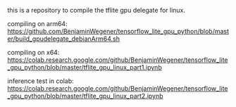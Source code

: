 this is a repository to compile the tflite gpu delegate for linux.

compiling on arm64:
https://github.com/BenjaminWegener/tensorflow_lite_gpu_python/blob/master/build_gpudelegate_debianArm64.sh 

compiling on x64:
https://colab.research.google.com/github/BenjaminWegener/tensorflow_lite_gpu_python/blob/master/tflite_gpu_linux_part1.ipynb

inference test in colab:
https://colab.research.google.com/github/BenjaminWegener/tensorflow_lite_gpu_python/blob/master/tflite_gpu_linux_part2.ipynb
